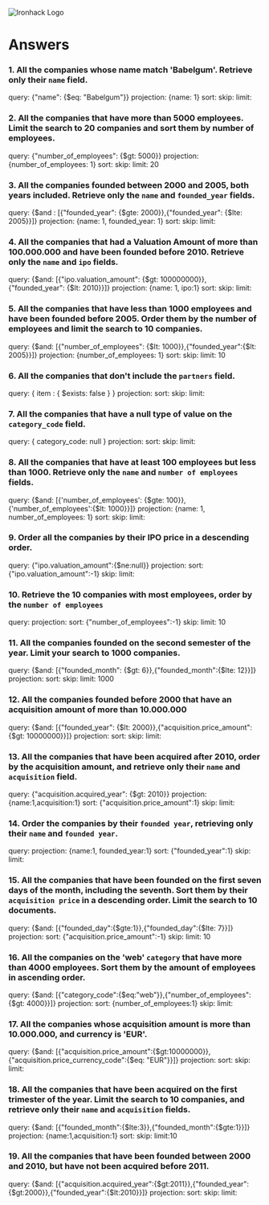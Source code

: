 ![Ironhack Logo](https://i.imgur.com/1QgrNNw.png)

# Answers

### 1. All the companies whose name match 'Babelgum'. Retrieve only their `name` field.

query: {"name": {$eq: "Babelgum"}}
projection: {name: 1} 
sort: 
skip: 
limit: 

### 2. All the companies that have more than 5000 employees. Limit the search to 20 companies and sort them by **number of employees**.

query: {"number_of_employees": {$gt: 5000}}
projection: {number_of_employees: 1} 
sort: 
skip: 
limit: 20

### 3. All the companies founded between 2000 and 2005, both years included. Retrieve only the `name` and `founded_year` fields.

query: {$and : [{"founded_year": {$gte: 2000}},{"founded_year": {$lte: 2005}}]}
projection: {name: 1, founded_year: 1} 
sort: 
skip: 
limit: 

### 4. All the companies that had a Valuation Amount of more than 100.000.000 and have been founded before 2010. Retrieve only the `name` and `ipo` fields.

query: {$and: [{"ipo.valuation_amount": {$gt: 100000000}},{"founded_year": {$lt: 2010}}]}
projection: {name: 1, ipo:1}
sort: 
skip: 
limit: 

### 5. All the companies that have less than 1000 employees and have been founded before 2005. Order them by the number of employees and limit the search to 10 companies.

query: {$and: [{"number_of_employees": {$lt: 1000}},{"founded_year":{$lt: 2005}}]}
projection: {number_of_employees: 1}
sort: 
skip: 
limit: 10

### 6. All the companies that don't include the `partners` field.

query: { item : { $exists: false } }
projection: 
sort: 
skip: 
limit: 

### 7. All the companies that have a null type of value on the `category_code` field.

query: { category_code: null }
projection: 
sort: 
skip: 
limit: 

### 8. All the companies that have at least 100 employees but less than 1000. Retrieve only the `name` and `number of employees` fields.

query: {$and: [{'number_of_employees': {$gte: 100}}, {'number_of_employees':{$lt: 1000}}]}
projection: {name: 1, number_of_employees: 1}
sort: 
skip: 
limit: 

### 9. Order all the companies by their IPO price in a descending order.

query: {"ipo.valuation_amount":{$ne:null}}
projection: 
sort: {"ipo.valuation_amount":-1}
skip: 
limit: 

### 10. Retrieve the 10 companies with most employees, order by the `number of employees`

query: 
projection: 
sort: {"number_of_employees":-1}
skip: 
limit: 10

### 11. All the companies founded on the second semester of the year. Limit your search to 1000 companies.

query: {$and: [{"founded_month": {$gt: 6}},{"founded_month":{$lte: 12}}]}
projection: 
sort: 
skip: 
limit: 1000

### 12. All the companies founded before 2000 that have an acquisition amount of more than 10.000.000

query: {$and: [{"founded_year": {$lt: 2000}},{"acquisition.price_amount":{$gt: 10000000}}]}
projection: 
sort: 
skip: 
limit: 

### 13. All the companies that have been acquired after 2010, order by the acquisition amount, and retrieve only their `name` and `acquisition` field.

query: {"acquisition.acquired_year": {$gt: 2010}}
projection: {name:1,acquisition:1}
sort: {"acquisition.price_amount":1}
skip: 
limit: 

### 14. Order the companies by their `founded year`, retrieving only their `name` and `founded year`.

query: 
projection: {name:1, founded_year:1}
sort: {"founded_year":1}
skip: 
limit:

### 15. All the companies that have been founded on the first seven days of the month, including the seventh. Sort them by their `acquisition price` in a descending order. Limit the search to 10 documents.

query: {$and: [{"founded_day":{$gte:1}},{"founded_day":{$lte: 7}}]}
projection: 
sort: {"acquisition.price_amount":-1}
skip: 
limit: 10

### 16. All the companies on the 'web' `category` that have more than 4000 employees. Sort them by the amount of employees in ascending order.

query: {$and: [{"category_code":{$eq:"web"}},{"number_of_employees":{$gt: 4000}}]}
projection: 
sort: {number_of_employees:1}
skip: 
limit:

### 17. All the companies whose acquisition amount is more than 10.000.000, and currency is 'EUR'.

query: {$and: [{"acquisition.price_amount":{$gt:10000000}},{"acquisition.price_currency_code":{$eq: "EUR"}}]}
projection: 
sort: 
skip: 
limit:

### 18. All the companies that have been acquired on the first trimester of the year. Limit the search to 10 companies, and retrieve only their `name` and `acquisition` fields.

query: {$and: [{"founded_month":{$lte:3}},{"founded_month":{$gte:1}}]}
projection: {name:1,acquisition:1}
sort: 
skip: 
limit:10

### 19. All the companies that have been founded between 2000 and 2010, but have not been acquired before 2011.

query: {$and: [{"acquisition.acquired_year":{$gt:2011}},{"founded_year":{$gt:2000}},{"founded_year":{$lt:2010}}]}
projection: 
sort: 
skip: 
limit:
